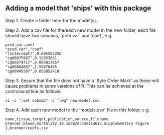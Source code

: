 ## Adding a model that 'ships' with this package

Step 1. Create a folder here for the model(s). 

Step 2. Add a csv file for the/each new model in the new folder,
each file should have two columns, 'pred.var' and 'coef', e.g.

```
pred.var,coef
"pred.var","coef"
"(Intercept)",0.695507258
"cg00075967",0.12933661
"cg00374717",0.005017857
"cg00864867",1.59976405
"cg00945507",0.056852418
```

Step 3. Ensure that the file does not have a 'Byte Order Mark'
as these will cause problems in some versions of R. 
This can be achieved at the commmand line as follows:

```
vi -c ":set nobomb" -c ":wq" new-model.csv
```

Step 4. Add each new model to the 'models.csv' file in this folder, e.g.

```
name,tissue,target,publication,source,filename
brenner,blood,mortality,10.1038/ncomms14617,Supplementary Figure 1,brenner/coefs.csv
```





